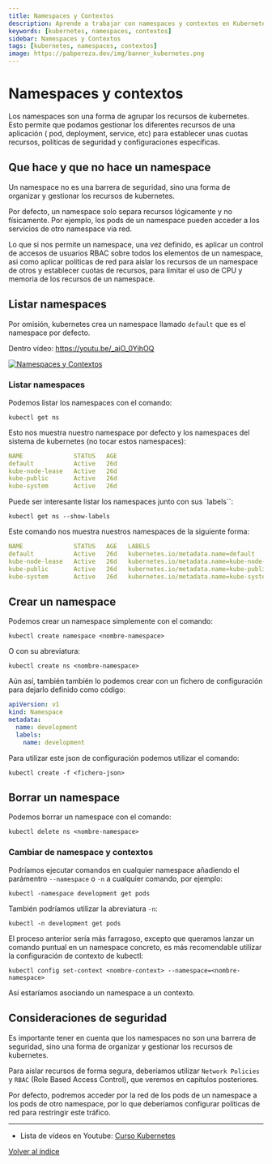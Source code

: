 ```yaml
---
title: Namespaces y Contextos
description: Aprende a trabajar con namespaces y contextos en Kubernetes para organizar y aislar recursos.
keywords: [kubernetes, namespaces, contextos]
sidebar: Namespaces y Contextos
tags: [kubernetes, namespaces, contextos]
image: https://pabpereza.dev/img/banner_kubernetes.png
---
```



# Namespaces y contextos
Los namespaces son una forma de agrupar  los recursos de kubernetes. Esto permite que podamos gestionar los diferentes recursos de una aplicación ( pod, deployment, service, etc) para establecer unas cuotas recursos, políticas de seguridad y configuraciones específicas.

## Que hace y que no hace un namespace
Un namespace no es una barrera de seguridad, sino una forma de organizar y gestionar los recursos de kubernetes.

Por defecto, un namespace solo separa recursos lógicamente y no físicamente. Por ejemplo, los pods de un namespace pueden acceder a los servicios de otro namespace via red.

Lo que si nos permite un namespace, una vez definido, es aplicar un control de accesos de usuarios RBAC sobre todos los elementos de un namespace, asi como aplicar políticas de red para aislar los recursos de un namespace de otros y establecer cuotas de recursos, para limitar el uso de CPU y memoria de los recursos de un namespace.


## Listar namespaces
Por omisión, kubernetes crea un namespace llamado `default` que es el namespace por defecto. 

Dentro vídeo: https://youtu.be/_aiO_0YjhOQ 

[![Namespaces y Contextos](https://img.youtube.com/vi/_aiO_0YjhOQ/maxresdefault.jpg)](https://youtu.be/_aiO_0YjhOQ)

### Listar namespaces
Podemos listar los namespaces con el comando:
```shell
kubectl get ns
```

Esto nos muestra nuestro namespace por defecto y los namespaces del sistema de kubernetes (no tocar estos namespaces):
```yaml
NAME              STATUS   AGE
default           Active   26d
kube-node-lease   Active   26d
kube-public       Active   26d
kube-system       Active   26d
```

Puede ser interesante listar los namespaces junto con sus `labels``:
```shell
kubectl get ns --show-labels
```

Este comando nos muestra nuestros namespaces de la siguiente forma:
```yaml
NAME              STATUS   AGE   LABELS
default           Active   26d   kubernetes.io/metadata.name=default
kube-node-lease   Active   26d   kubernetes.io/metadata.name=kube-node-lease
kube-public       Active   26d   kubernetes.io/metadata.name=kube-public
kube-system       Active   26d   kubernetes.io/metadata.name=kube-system
```

## Crear un namespace
Podemos crear un namespace simplemente con el comando:
```shell
kubectl create namespace <nombre-namespace>
```

O con su abreviatura:
```shell
kubectl create ns <nombre-namespace>
```

Aún así, también también lo podemos crear con un fichero de configuración para dejarlo definido como código:
```yaml
apiVersion: v1
kind: Namespace
metadata:
  name: development
  labels:
    name: development
```

Para utilizar este json de configuración podemos utilizar el comando:
```shell
kubectl create -f <fichero-json>
```


## Borrar un namespace
Podemos borrar un namespace con el comando:
```shell
kubectl delete ns <nombre-namespace>
```



### Cambiar de namespace y contextos
Podríamos ejecutar comandos en cualquier namespace añadiendo el parámentro `--namespace` o `-n` a cualquier comando, por ejemplo:
```shell
kubectl -namespace development get pods 
```

También podríamos utilizar la abreviatura `-n`:
```shell
kubectl -n development get pods
```

El proceso anterior sería más farragoso, excepto que queramos lanzar un comando puntual en un namespace concreto, es más recomendable utilizar la configuración de contexto de kubectl:
```shell
kubectl config set-context <nombre-context> --namespace=<nombre-namespace>
```
Así estaríamos asociando un namespace a un contexto. 


## Consideraciones de seguridad
Es importante tener en cuenta que los namespaces no son una barrera de seguridad, sino una forma de organizar y gestionar los recursos de kubernetes.

Para aislar recursos de forma segura, deberíamos utilizar `Network Policies` y `RBAC` (Role Based Access Control), que veremos en capítulos posteriores.

Por defecto, podremos acceder por la red de los pods de un namespace a los pods de otro namespace, por lo que deberíamos configurar políticas de red para restringir este tráfico.


---
* Lista de vídeos en Youtube: [Curso Kubernetes](https://www.youtube.com/playlist?list=PLQhxXeq1oc2k9MFcKxqXy5GV4yy7wqSma)

[Volver al índice](README.md#índice)